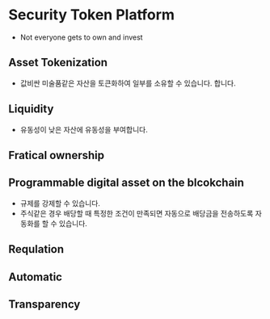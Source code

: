 # Security Token Platform

* Not everyone gets to own and invest

## Asset Tokenization

* 값비싼 미술품같은 자산을 토큰화하여 일부를 소유할 수 있습니다. 합니다.

## Liquidity

* 유동성이 낮은 자산에 유동성을 부여합니다.

## Fratical ownership

## Programmable digital asset on the blcokchain

* 규제를 강제할 수 있습니다.
* 주식같은 경우 배당할 때 특정한 조건이 만족되면 자동으로 배당금을 전송하도록
  자동화를 할 수 있습니다.

## Requlation

## Automatic

## Transparency

